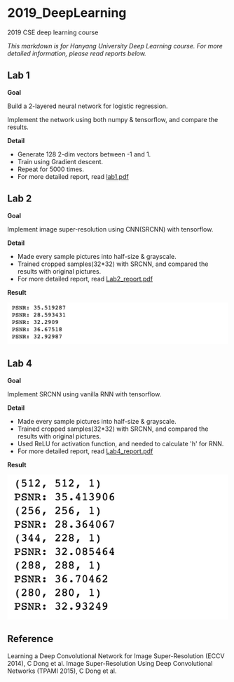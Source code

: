 # 2019_DeepLearning
2019 CSE deep learning course

*This markdown is for Hanyang University Deep Learning course.
For more detailed information, please read reports below.*


## **Lab 1**
**Goal**

Build a 2-layered neural network for logistic regression. 

Implement the network using both numpy & tensorflow, and compare the results.

**Detail**
* Generate 128 2-dim vectors between -1 and 1.
* Train using Gradient descent.
* Repeat for 5000 times.
* For more detailed report, read [lab1.pdf](./lab1/lab1.pdf)


## **Lab 2**
**Goal**

Implement image super-resolution using CNN(SRCNN) with tensorflow.


**Detail**
* Made every sample pictures into half-size & grayscale.
* Trained cropped samples(32*32) with SRCNN, and compared the results with original pictures.
* For more detailed report, read [Lab2_report.pdf](./lab2/Lab2_report.pdf.pdf)

**Result**

![result](./lab2/PSNR_Set5.png)




## **Lab 4**

**Goal**

Implement SRCNN using vanilla RNN with tensorflow.

**Detail**
* Made every sample pictures into half-size & grayscale.
* Trained cropped samples(32*32) with SRCNN, and compared the results with original pictures.
* Used ReLU for activation function, and needed to calculate 'h' for RNN.
* For more detailed report, read [Lab4_report.pdf](./lab4/Lab4_report.pdf.pdf)

**Result**

![result](./lab4/PSNR_Set5.png)


## **Reference**
Learning a Deep Convolutional Network for Image Super-Resolution (ECCV 2014), C Dong et al.
Image Super-Resolution Using Deep Convolutional Networks (TPAMI 2015), C Dong et al.

